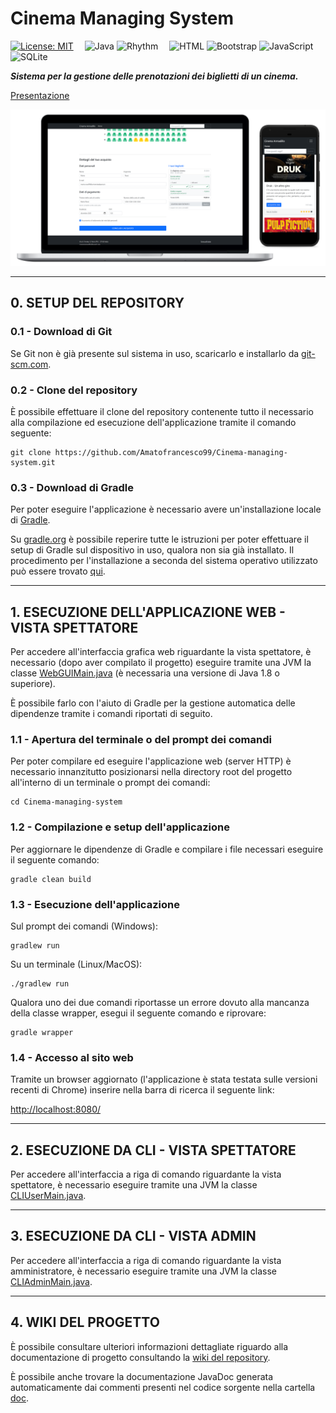 # Cinema Managing System

[![License: MIT](https://img.shields.io/badge/License-MIT-blue.svg)](https://github.com/Amatofrancesco99/Cinema-managing-system/blob/main/LICENSE)&emsp;
![Java](https://img.shields.io/badge/Backend-java-red)
![Rhythm](https://img.shields.io/badge/Templating-rhythm-green)&emsp;
![HTML](https://img.shields.io/badge/Frontend-html%20-orange)
![Bootstrap](https://img.shields.io/badge/Frontend-bootstrap-blueviolet)
![JavaScript](https://img.shields.io/badge/Frontend-javascript%20-yellow)&emsp;
![SQLite](https://img.shields.io/badge/Database-sqlite-blue)

***Sistema per la gestione delle prenotazioni dei biglietti di un cinema.***

[Presentazione](https://docs.google.com/presentation/d/1DnBT-Xm7wlHo8Mx5TOKYY6t92_84Xn-ywwDrSrER7wE/edit?usp=sharing)

![image](https://github.com/Amatofrancesco99/Cinema-managing-system/blob/main/images/mockup.png)

***

## 0. SETUP DEL REPOSITORY

### 0.1 - Download di Git
Se Git non è già presente sul sistema in uso, scaricarlo e installarlo da [git-scm.com](https://git-scm.com/book/en/v2/Getting-Started-Installing-Git). 

### 0.2 - Clone del repository
È possibile effettuare il clone del repository contenente tutto il necessario alla compilazione ed esecuzione dell'applicazione tramite il comando seguente:

```
git clone https://github.com/Amatofrancesco99/Cinema-managing-system.git
```

### 0.3 - Download di Gradle
Per poter eseguire l'applicazione è necessario avere un'installazione locale di [Gradle](https://it.wikipedia.org/wiki/Gradle).

Su [gradle.org](https://gradle.org/install/) è possibile reperire tutte le istruzioni per poter effettuare il setup di Gradle sul dispositivo in uso, qualora non sia già installato.
Il procedimento per l'installazione a seconda del sistema operativo utilizzato può essere trovato [qui](https://gradle.org/install/).

***
## 1. ESECUZIONE DELL'APPLICAZIONE WEB - VISTA SPETTATORE

Per accedere all'interfaccia grafica web riguardante la vista spettatore, è necessario (dopo aver compilato il progetto) eseguire tramite una JVM la classe [WebGUIMain.java](https://github.com/Amatofrancesco99/Cinema-managing-system/blob/main/src/main/java/cinema/view/webgui/WebGUIMain.java) (è necessaria una versione di Java 1.8 o superiore).

È possibile farlo con l'aiuto di Gradle per la gestione automatica delle dipendenze tramite i comandi riportati di seguito.

### 1.1 - Apertura del terminale o del prompt dei comandi
Per poter compilare ed eseguire l'applicazione web (server HTTP) è necessario innanzitutto posizionarsi nella directory root del progetto all'interno di un terminale o prompt dei comandi:

```
cd Cinema-managing-system
```

### 1.2 - Compilazione e setup dell'applicazione
Per aggiornare le dipendenze di Gradle e compilare i file necessari eseguire il seguente comando:

```
gradle clean build
```

### 1.3 - Esecuzione dell'applicazione
Sul prompt dei comandi (Windows):

```
gradlew run
```

Su un terminale (Linux/MacOS): 

```
./gradlew run
```

Qualora uno dei due comandi riportasse un errore dovuto alla mancanza della classe wrapper, esegui il seguente comando e riprovare:

```
gradle wrapper
```

### 1.4 - Accesso al sito web
Tramite un browser aggiornato (l'applicazione è stata testata sulle versioni recenti di Chrome) inserire nella barra di ricerca il seguente link:

[http://localhost:8080/](http://localhost:8080/)

***
## 2. ESECUZIONE DA CLI - VISTA SPETTATORE

Per accedere all'interfaccia a riga di comando riguardante la vista spettatore, è necessario eseguire tramite una JVM la classe [CLIUserMain.java](https://github.com/Amatofrancesco99/Cinema-managing-system/blob/main/src/main/java/cinema/view/cli/user/CLIUserMain.java).

***
## 3. ESECUZIONE DA CLI - VISTA ADMIN

Per accedere all'interfaccia a riga di comando riguardante la vista amministratore, è necessario eseguire tramite una JVM la classe [CLIAdminMain.java](https://github.com/Amatofrancesco99/Cinema-managing-system/blob/main/src/main/java/cinema/view/cli/admin/CLIAdminMain.java).

***
## 4. WIKI DEL PROGETTO

È possibile consultare ulteriori informazioni dettagliate riguardo alla documentazione di progetto consultando la [wiki del repository](https://github.com/Amatofrancesco99/Cinema-managing-system/wiki).

È possibile anche trovare la documentazione JavaDoc generata automaticamente dai commenti presenti nel codice sorgente nella cartella [doc](https://github.com/Amatofrancesco99/Cinema-managing-system/blob/main/doc).
